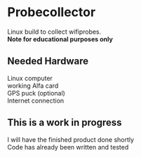 # Probecollector
Linux build to collect wifiprobes.  
**Note for educational purposes only**

## Needed Hardware

Linux computer</br>
working Alfa card</br>
GPS puck (optional)</br>
Internet connection</br>

## This is a work in progress</br>
I will have the finished product done shortly</br>
Code has already been written and tested</br>
